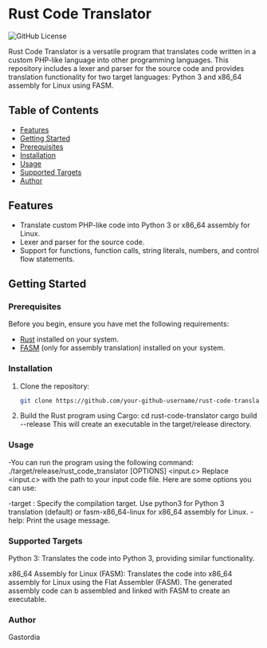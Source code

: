 # Rust Code Translator

![GitHub License](https://img.shields.io/badge/license-MIT-blue.svg)

Rust Code Translator is a versatile program that translates code written in a custom PHP-like language into other programming languages. This repository includes a lexer and parser for the source code and provides translation functionality for two target languages: Python 3 and x86_64 assembly for Linux using FASM.

## Table of Contents

- [Features](#features)
- [Getting Started](#getting-started)
- [Prerequisites](#prerequisites)
- [Installation](#installation)
- [Usage](#usage)
- [Supported Targets](#supported-targets)
- [Author](#author)

## Features

- Translate custom PHP-like code into Python 3 or x86_64 assembly for Linux.
- Lexer and parser for the source code.
- Support for functions, function calls, string literals, numbers, and control flow statements.

## Getting Started

### Prerequisites

Before you begin, ensure you have met the following requirements:

- [Rust](https://www.rust-lang.org/tools/install) installed on your system.
- [FASM](https://flatassembler.net/download.php) (only for assembly translation) installed on your system.

### Installation

1. Clone the repository:

   ```bash
   git clone https://github.com/your-github-username/rust-code-translator.git
2. Build the Rust program using Cargo:
    cd rust-code-translator
    cargo build --release
  This will create an executable in the target/release directory.
### Usage

  -You can run the program using the following command:
    ./target/release/rust_code_translator [OPTIONS] <input.c>
  Replace <input.c> with the path to your input code file. Here are some options you can use:

  -target <target>: Specify the compilation target. Use python3 for Python 3 translation (default) or fasm-x86_64-linux for x86_64 assembly for Linux.
  -help: Print the usage message.
### Supported Targets

  Python 3: Translates the code into Python 3, providing similar functionality.

  x86_64 Assembly for Linux (FASM): Translates the code into x86_64 assembly for Linux using the Flat Assembler (FASM). The generated assembly code can b assembled 
  and linked with FASM to create an executable.
### Author

  Gastordia
